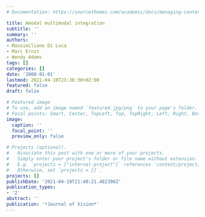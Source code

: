 ```yaml
---
# Documentation: https://sourcethemes.com/academic/docs/managing-content/

title: Amodal multimodal integration
subtitle: ''
summary: ''
authors:
- Massimiliano Di Luca
- Marc Ernst
- Wendy Adams
tags: []
categories: []
date: '2008-01-01'
lastmod: 2021-04-10T23:36:30+02:00
featured: false
draft: false

# Featured image
# To use, add an image named `featured.jpg/png` to your page's folder.
# Focal points: Smart, Center, TopLeft, Top, TopRight, Left, Right, BottomLeft, Bottom, BottomRight.
image:
  caption: ''
  focal_point: ''
  preview_only: false

# Projects (optional).
#   Associate this post with one or more of your projects.
#   Simply enter your project's folder or file name without extension.
#   E.g. `projects = ["internal-project"]` references `content/project/deep-learning/index.md`.
#   Otherwise, set `projects = []`.
projects: []
publishDate: '2021-04-10T21:40:21.482396Z'
publication_types:
- '2'
abstract: ''
publication: '*Journal of Vision*'
---
```

